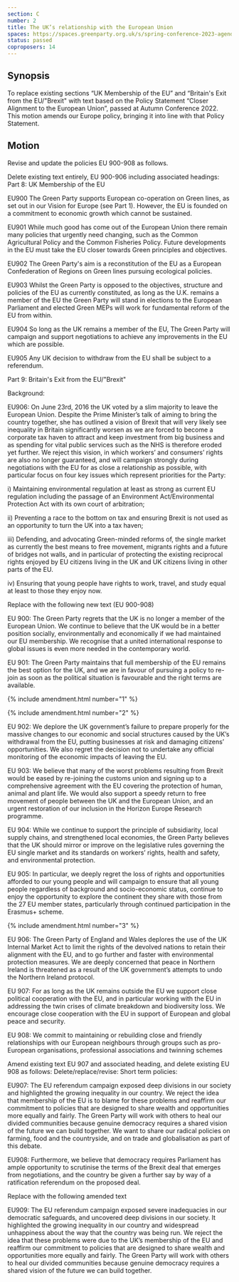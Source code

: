 ```yaml
---
section: C
number: 2
title: The UK’s relationship with the European Union
spaces: https://spaces.greenparty.org.uk/s/spring-conference-2023-agenda-forum/?contentId=120266
status: passed
coproposers: 14
---
```

## Synopsis
To replace existing sections  “UK Membership of the EU” and “Britain's Exit from the EU/"Brexit" with text based on the Policy Statement “Closer Alignment to the European Union”, passed at Autumn Conference 2022. This motion amends our Europe policy, bringing it into line with that Policy Statement.

## Motion
Revise and update the policies EU 900-908 as follows.

Delete existing text entirely, EU 900-906 including associated headings:
Part 8: UK Membership of the EU

EU900 The Green Party supports European co-operation on Green lines, as set out in our Vision for Europe (see Part 1). However, the EU is founded on a commitment to economic growth which cannot be sustained.

EU901 While much good has come out of the European Union there remain many policies that urgently need changing, such as the Common Agricultural Policy and the Common Fisheries Policy. Future developments in the EU must take the EU closer towards Green principles and objectives.

EU902 The Green Party's aim is a reconstitution of the EU as a European Confederation of Regions on Green lines pursuing ecological policies.

EU903 Whilst the Green Party is opposed to the objectives, structure and policies of the EU as currently constituted, as long as the U.K. remains a member of the EU the Green Party will stand in elections to the European Parliament and elected Green MEPs will work for fundamental reform of the EU from within.

EU904 So long as the UK remains a member of the EU, The Green Party will campaign and support negotiations to achieve any improvements in the EU which are possible.

EU905 Any UK decision to withdraw from the EU shall be subject to a referendum.

Part 9: Britain's Exit from the EU/"Brexit"

Background:

EU906: On June 23rd, 2016 the UK voted by a slim majority to leave the European Union. Despite the Prime Minister’s talk of aiming to bring the country together, she has outlined a vision of Brexit that will very likely see inequality in Britain significantly worsen as we are forced to become a corporate tax haven to attract and keep investment from big business and as spending for vital public services such as the NHS is therefore eroded yet further. We reject this vision, in which workers’ and consumers’ rights are also no longer guaranteed, and will campaign strongly during negotiations with the EU for as close a relationship as possible, with particular focus on four key issues which represent priorities for the Party:

i) Maintaining environmental regulation at least as strong as current EU regulation including the passage of an Environment Act/Environmental Protection Act with its own court of arbitration;

ii) Preventing a race to the bottom on tax and ensuring Brexit is not used as an opportunity to turn the UK into a tax haven;

iii) Defending, and advocating Green-minded reforms of, the single market as currently the best means to free movement, migrants rights and a future of bridges not walls, and in particular of protecting the existing reciprocal rights enjoyed by EU citizens living in the UK and UK citizens living in other parts of the EU.

iv) Ensuring that young people have rights to work, travel, and study equal at least to those they enjoy now.

Replace with the following new text (EU 900-908)

EU 900: The Green Party regrets that the UK is no longer a member of the European Union. We continue to believe that the UK would be in a better position socially, environmentally and economically if we had maintained our EU membership. ​​We recognise that a united international response to global issues is even more needed in the contemporary world.

EU 901: The Green Party maintains that full membership of the EU remains the best option for the UK, and we are in favour of pursuing a policy to re-join as soon as the political situation is favourable and the right terms are available.

{% include amendment.html number="1" %}

{% include amendment.html number="2" %}

EU 902: We deplore the UK government’s failure to prepare properly for the massive changes to our economic and social structures caused by the UK’s withdrawal from the EU, putting businesses at risk and damaging citizens’ opportunities. We also regret the decision not to undertake any official monitoring of the economic impacts of leaving the EU.

EU 903: We believe that many of the worst problems resulting from Brexit would be eased by re-joining the customs union and signing up to a comprehensive agreement with the EU covering the protection of human, animal and plant life. We would also support a speedy return to free movement of people between the UK and the European Union, and an urgent restoration of our inclusion in the Horizon Europe Research programme.

EU 904: While we continue to support the principle of subsidiarity, local supply chains, and strengthened local economies, the Green Party believes that the UK should mirror or improve on the legislative rules governing the EU single market and its standards on workers’ rights, health and safety, and environmental protection.

EU 905: In particular, we deeply regret the loss of rights and opportunities afforded to our young people and will campaign to ensure that all young people regardless of background and socio-economic status, continue to enjoy the opportunity to explore the continent they share with those from the 27 EU member states, particularly through continued participation in the Erasmus+ scheme.

{% include amendment.html number="3" %}

EU 906: The Green Party of England and Wales deplores the use of the UK Internal Market Act to limit the rights of the devolved nations to retain their alignment with the EU, and to go further and faster with environmental protection measures. We are deeply concerned that peace in Northern Ireland is threatened as a result of the UK government’s attempts to undo the Northern Ireland protocol.

EU 907: For as long as the UK remains outside the EU we support close political cooperation with the EU, and in particular working with the EU in addressing the twin crises of climate breakdown and biodiversity loss. We encourage close cooperation with the EU in support of European and global peace and security.

EU 908: We commit to maintaining or rebuilding close and friendly relationships with our European neighbours through groups such as pro-European organisations, professional associations and twinning schemes

Amend existing text EU 907 and associated heading, and delete existing EU 908 as follows:
Delete/replace/revise:
Short term policies:

EU907: The EU referendum campaign exposed deep divisions in our society and highlighted the growing inequality in our country. We reject the idea that membership of the EU is to blame for these problems and reaffirm our commitment to policies that are designed to share wealth and opportunities more equally and fairly. The Green Party will work with others to heal our divided communities because genuine democracy requires a shared vision of the future we can build together. We want to share our radical policies on farming, food and the countryside, and on trade and globalisation as part of this debate.

EU908: Furthermore, we believe that democracy requires Parliament has ample opportunity to scrutinise the terms of the Brexit deal that emerges from negotiations, and the country be given a further say by way of a ratification referendum on the proposed deal.

Replace with the following amended text

EU909: The EU referendum campaign exposed severe inadequacies in our democratic safeguards, and uncovered  deep divisions in our society. It  highlighted the growing inequality in our country and widespread unhappiness about the way that the country was being run. We reject the idea that these problems were due to the UK’s membership of the EU and reaffirm our commitment to policies that are designed to share wealth and opportunities more equally and fairly. The Green Party will work with others to heal our divided communities because genuine democracy requires a shared vision of the future we can build together.

